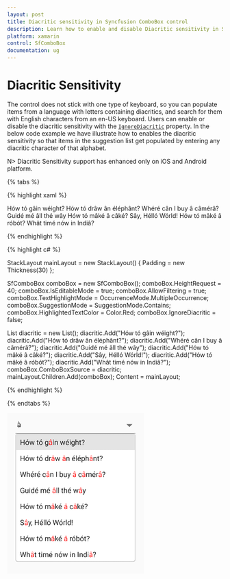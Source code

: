 ```yaml
---
layout: post
title: Diacritic sensitivity in Syncfusion ComboBox control
description: Learn how to enable and disable Diacritic sensitivity in SfComboBox
platform: xamarin
control: SfComboBox
documentation: ug
---
```

# Diacritic Sensitivity

The control does not stick with one type of keyboard, so you can populate items from a language with letters containing diacritics, and search for them with English characters from an en-US keyboard. Users can enable or disable the diacritic sensitivity with the [`IgnoreDiacritic`](https://help.syncfusion.com/cr/xamarin/Syncfusion.XForms.ComboBox.SfComboBox.html#Syncfusion_XForms_ComboBox_SfComboBox_IgnoreDiacritic) property. In the below code example we have illustrate how to enables the diacritic sensitivity so that items in the suggestion list get populated by entering any diacritic character of that alphabet.

N> Diacritic Sensitivity support has enhanced only on iOS and Android platform.

{% tabs %}

{% highlight xaml %}

<StackLayout VerticalOptions="Start" HorizontalOptions="Start" Padding="30">
    <combobox:SfComboBox  HeightRequest="40" x:Name="comboBox" IsEditableMode="True" AllowFiltering="True" TextHighlightMode="MultipleOccurrence" SuggestionMode="Contains" HighlightedTextColor="Red" IgnoreDiacritic="false">
        <combobox:SfComboBox.ComboBoxSource>
            <ListCollection:List x:TypeArguments="x:String">
                <x:String>Hów tó gâin wéight?</x:String>
                <x:String>Hów tó drâw ân éléphânt?</x:String>
                <x:String>Whéré cân I buy â câmérâ?</x:String>
                <x:String>Guidé mé âll thé wây</x:String>
                <x:String>Hów tó mâké â câké?</x:String>
                <x:String>Sây, Hélló Wórld!</x:String>
                <x:String>Hów tó mâké â róbót?</x:String>
                <x:String>Whât timé nów in Indiâ?</x:String>
            </ListCollection:List>
        </combobox:SfComboBox.ComboBoxSource>
    </combobox:SfComboBox>
</StackLayout>            

{% endhighlight %}

{% highlight c# %}

StackLayout mainLayout = new StackLayout()
{
    Padding = new Thickness(30)
};

SfComboBox comboBox = new SfComboBox();
comboBox.HeightRequest = 40;
comboBox.IsEditableMode = true;
comboBox.AllowFiltering = true;
comboBox.TextHighlightMode = OccurrenceMode.MultipleOccurrence;
comboBox.SuggestionMode = SuggestionMode.Contains;
comboBox.HighlightedTextColor = Color.Red;
comboBox.IgnoreDiacritic = false;

List<String> diacritic = new List<String>();
diacritic.Add("Hów tó gâin wéight?");
diacritic.Add("Hów tó drâw ân éléphânt?");
diacritic.Add("Whéré cân I buy â câmérâ?");
diacritic.Add("Guidé mé âll thé wây");
diacritic.Add("Hów tó mâké â câké?");
diacritic.Add("Sây, Hélló Wórld!");
diacritic.Add("Hów tó mâké â róbót?");
diacritic.Add("Whât timé nów in Indiâ?");
comboBox.ComboBoxSource = diacritic;
mainLayout.Children.Add(comboBox);
Content = mainLayout;

{% endhighlight %}

{% endtabs %}

![Diacritic](images/Diacritic-Sensitivity/Diacritic.png)

